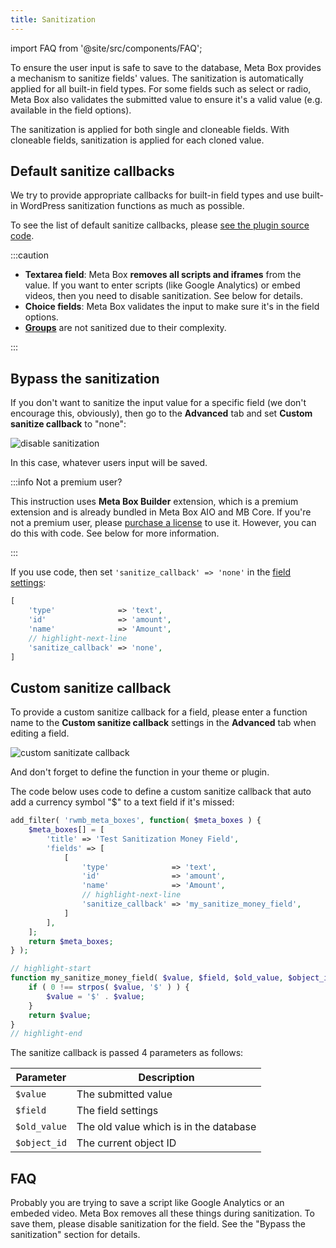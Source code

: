 ```yaml
---
title: Sanitization
---
```


import FAQ from '@site/src/components/FAQ';

To ensure the user input is safe to save to the database, Meta Box provides a mechanism to sanitize fields' values. The sanitization is automatically applied for all built-in field types. For some fields such as select or radio, Meta Box also validates the submitted value to ensure it's a valid value (e.g. available in the field options).

The sanitization is applied for both single and cloneable fields. With cloneable fields, sanitization is applied for each cloned value.

## Default sanitize callbacks

We try to provide appropriate callbacks for built-in field types and use built-in WordPress sanitization functions as much as possible.

To see the list of default sanitize callbacks, please [see the plugin source code](https://github.com/wpmetabox/meta-box/blob/master/inc/sanitizer.php#L50).

:::caution

- **Textarea field**: Meta Box **removes all scripts and iframes** from the value. If you want to enter scripts (like Google Analytics) or embed videos, then you need to disable sanitization. See below for details.
- **Choice fields**: Meta Box validates the input to make sure it's in the field options.
- **[Groups](/extensions/meta-box-group/)** are not sanitized due to their complexity.

:::

## Bypass the sanitization

If you don't want to sanitize the input value for a specific field (we don't encourage this, obviously), then go to the **Advanced** tab and set **Custom sanitize callback** to "none":

![disable sanitization](https://i.imgur.com/hqzOpTt.png)

In this case, whatever users input will be saved.

:::info Not a premium user?

This instruction uses **Meta Box Builder** extension, which is a premium extension and is already bundled in Meta Box AIO and MB Core. If you're not a premium user, please [purchase a license](https://metabox.io/pricing/) to use it. However, you can do this with code. See below for more information.

:::

If you use code, then set `'sanitize_callback' => 'none'` in the [field settings](/field-settings/):

```php
[
    'type'              => 'text',
    'id'                => 'amount',
    'name'              => 'Amount',
    // highlight-next-line
    'sanitize_callback' => 'none',
]
```


## Custom sanitize callback

To provide a custom sanitize callback for a field, please enter a function name to the **Custom sanitize callback** settings in the **Advanced** tab when editing a field.

![custom sanitizate callback](https://i.imgur.com/NnS4XAC.png)

And don't forget to define the function in your theme or plugin.

The code below uses code to define a custom sanitize callback that auto add a currency symbol "$" to a text field if it's missed:

```php
add_filter( 'rwmb_meta_boxes', function( $meta_boxes ) {
    $meta_boxes[] = [
        'title' => 'Test Sanitization Money Field',
        'fields' => [
            [
                'type'              => 'text',
                'id'                => 'amount',
                'name'              => 'Amount',
                // highlight-next-line
                'sanitize_callback' => 'my_sanitize_money_field',
            ]
        ],
    ];
    return $meta_boxes;
} );

// highlight-start
function my_sanitize_money_field( $value, $field, $old_value, $object_id ) {
    if ( 0 !== strpos( $value, '$' ) ) {
        $value = '$' . $value;
    }
    return $value;
}
// highlight-end
```

The sanitize callback is passed 4 parameters as follows:

Parameter|Description
---|---
`$value` | The submitted value
`$field` | The field settings
`$old_value` | The old value which is in the database
`$object_id` | The current object ID

## FAQ

<FAQ question="Why doesn't my textarea field save values?">

Probably you are trying to save a script like Google Analytics or an embeded video. Meta Box removes all these things during sanitization. To save them, please disable sanitization for the field. See the "Bypass the sanitization" section for details.

</FAQ>
